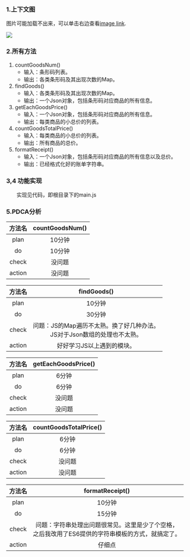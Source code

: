 ### 1.上下文图

图片可能加载不出来，可以单击右边查看[image link](http://sumtudou.oss-cn-shanghai.aliyuncs.com/something/cash.jpg "With a Title").

![](http://sumtudou.oss-cn-shanghai.aliyuncs.com/something/cash.jpg)

### 2.所有方法

1. countGoodsNum()
   - 输入：条形码列表。
   - 输出：各类条形码及其出现次数的Map。
2. findGoods()
   - 输入：各类条形码及其出现次数的Map。
   - 输出：一个Json对象，包括条形码对应商品的所有信息。
3. getEachGoodsPrice()
   - 输入：一个Json对象，包括条形码对应商品的所有信息。
   - 输出：每类商品的小总价的列表。
4. countGoodsTotalPrice()
   - 输入：每类商品的小总价的列表。
   - 输出：所有商品的总价。
5. formatReceipt()
   - 输入：一个Json对象，包括条形码对应商品的所有信息以及总价。
   - 输出：已经格式化好的账单字符串。

### 3,4 功能实现

&emsp;&emsp;实现见代码，即根目录下的main.js

### 5.PDCA分析

| 方法名 | countGoodsNum() |
| :----: | :-------------: |
|  plan  |     10分钟      |
|   do   |     10分钟      |
| check  |     没问题      |
| action |     没问题      |

| 方法名 |                         findGoods()                          |
| :----: | :----------------------------------------------------------: |
|  plan  |                            10分钟                            |
|   do   |                            30分钟                            |
| check  | 问题：JS的Map遍历不太熟。换了好几种办法。<br>JS对于Json数组的处理也不太熟。 |
| action |                  好好学习JS以上遇到的模块。                  |

| 方法名 | getEachGoodsPrice() |
| :----: | :-----------------: |
|  plan  |        6分钟        |
|   do   |        6分钟        |
| check  |       没问题        |
| action |       没问题        |

| 方法名 | countGoodsTotalPrice() |
| :----: | :--------------------: |
|  plan  |         6分钟          |
|   do   |         6分钟          |
| check  |         没问题         |
| action |         没问题         |

| 方法名 |                       formatReceipt()                        |
| :----: | :----------------------------------------------------------: |
|  plan  |                            10分钟                            |
|   do   |                            15分钟                            |
| check  | 问题：字符串处理出问题很常见。这里是少了个空格，<br>之后我改用了ES6提供的字符串模板的方式，就搞定了。 |
| action |                            仔细点                            |
